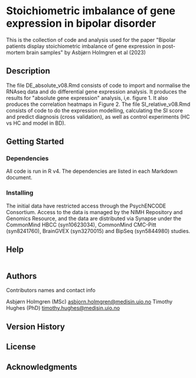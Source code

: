# Stoichiometric imbalance of gene expression in bipolar disorder

This is the collection of code and analysis used for the paper 
"Bipolar patients display stoichiometric imbalance of gene expression in post-mortem brain samples" 
by Asbjørn Holmgren et al (2023)

## Description
The file DE_absolute_v08.Rmd consists of code to import and normalise the RNAseq data and do differential gene expression analysis. 
It produces the results for "absolute gene expression" analysis, i,e. figure 1. It also produces the correlation heatmaps in Figure 2.
The file SI_relative_v08.Rmd consists of code to do the expression modelling, calculating the SI score and predict diagnosis (cross validation), 
as well as control experiments (HC vs HC and model in BD). 


## Getting Started

### Dependencies

All code is run in R v4. The dependencies are listed in each Markdown document. 

### Installing

The initial data have restricted access through the PsychENCODE Consortium. Access to the data is managed by the NIMH Repository and Genomics Resource, 
and the data are distributed via Synapse under the CommonMind HBCC (syn10623034), CommonMind CMC-Pitt (syn8241760), 
BrainGVEX (syn3270015) and BipSeq (syn5844980) studies.


## Help


```

```

## Authors

Contributors names and contact info

Asbjørn Holmgren (MSc)
asbjorn.holmgren@medisin.uio.no
Timothy Hughes (PhD)
timothy.hughes@medisin.uio.no

## Version History



## License


## Acknowledgments
